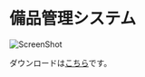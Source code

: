 # 備品管理システム

![ScreenShot](https://user-images.githubusercontent.com/16266233/35774539-c42bb5d4-09b5-11e8-9e98-986b20da129d.png)  
  
ダウンロードは[こちら](https://github.com/raihun/EquipmentManager/releases)です。  